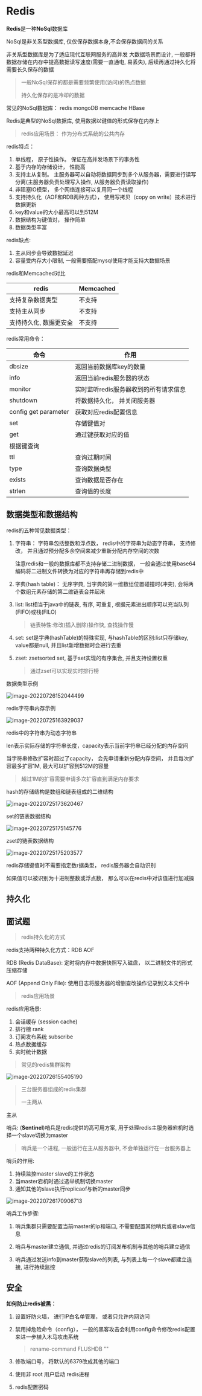# Redis

**Redis**是一种**NoSql**数据库

NoSql是非关系型数据库, 仅仅保存数据本身,不会保存数据间的关系

非关系型数据库是为了适应现代互联网服务的高并发 大数据场景而设计, 一般都将数据存储在内存中提高数据读写速度(需要一直通电, 易丢失), 后续再通过持久化将需要长久保存的数据

> 一般NoSql保存的都是需要频繁使用(访问)的热点数据
>
> 持久化保存的是冷却的数据

常见的NoSql数据库： redis  mongoDB memcache HBase

Redis是典型的NoSql数据库, 使用数据以键值的形式保存在内存上

> redis应用场景： 作为分布式系统的公共内存

redis特点：

1. 单线程， 原子性操作。 保证在高并发场景下的事务性
2. 基于内存的存储设计， 性能高
3. 支持主从复制。 主服务器可以自动将数据同步到多个从服务器，需要进行读写分离(主服务器负责处理写入操作, 从服务器负责读取操作)
4. 非阻塞IO模型， 多个网络连接可以复用同一个线程
5. 支持持久化（AOF和RDB两种方式）， 使用写拷贝（copy on write）技术进行数据更新
6. key和value的大小最高可以到512M
7. 数据结构为键值对， 操作简单
8. 数据类型丰富

redis缺点:

1. 主从同步会导致数据延迟
2. 容量受内存大小限制, 一般需要搭配mysql使用才能支持大数据场景

redis和Memcached对比

| redis                  | Memcached |
| ---------------------- | --------- |
| 支持复杂数据类型       | 不支持    |
| 支持主从同步           | 不支持    |
| 支持持久化, 数据更安全 | 不支持    |

redis常用命令：

| 命令                 | 作用                                  |
| -------------------- | ------------------------------------- |
| dbsize               | 返回当前数据库key的数量               |
| info                 | 返回当前redis服务器的状态             |
| monitor              | 实时监听redis服务器收到的所有请求信息 |
| shutdown             | 将数据持久化， 并关闭服务器           |
| config get parameter | 获取对应redis配置信息                 |
| set                  | 存储键值对                            |
| get                  | 通过键获取对应的值                    |
| 根据键查询           |                                       |
| ttl                  | 查询过期时间                          |
| type                 | 查询数据类型                          |
| exists               | 查询数据是否存在                      |
| strlen               | 查询值的长度                          |

## 数据类型和数据结构

redis的五种常见数据类型：

1. 字符串： 字符串包括整数和浮点数， redis中的字符串为动态字符串， 支持修改， 并且通过预分配多余空间来减少重新分配内存空间的次数

   注意redis和一般的数据库都不支持存储二进制数据， 一般会通过使用base64编码将二进制文件转换为对应的字符串再存储到redis中

2. 字典(hash table)： 无序字典, 当字典的第一维数组位置碰撞时(冲突), 会将两个数组元素存储的第二维链表合并起来

3. list: list相当于java中的链表, 有序, 可重复, 根据元素进出顺序可以充当队列(FIFO)或栈(FILO)

   > 链表特性:修改(插入删除)操作快, 查找操作慢 

4. set: set是字典(hashTable)的特殊实现, 与hashTable的区别:list只存储key, value都是null, 并且list新增数据时会进行去重

5. zset: zsetsorted set, 基于set实现的有序集合, 并且支持设置权重

   > 通过zset可以实现实时排行榜

数据类型示例

![image-20220726152044499](Redis.assets/image-20220726152044499.png)

redis字符串内存示例

![image-20220725163929037](Redis.assets/image-20220725163929037.png)



 redis中的字符串为动态字符串

len表示实际存储的字符串长度，capacity表示当前字符串已经分配的内存空间

当字符串修改扩容时超过了capacity， 会先申请重新分配内存空间， 并且每次扩容最多扩容1M, 最大可以扩容到512M的容量

> 超过1M的扩容需要申请多次扩容直到满足内存要求

hash的存储结构是数组和链表组成的二维结构

![image-20220725173620467](Redis.assets/image-20220725173620467.png)

set的链表数据结构

![image-20220725175145776](Redis.assets/image-20220725175145776.png)

zset的链表数据结构

![image-20220725175203577](Redis.assets/image-20220725175203577.png)

redis存储键值时不需要指定数r据类型， redis服务器会自动识别

如果值可以被识别为十进制整数或浮点数， 那么可以在redis中对该值进行加减操

## 持久化



## 面试题

> redis持久化的方式

redis支持两种持久化方式：RDB AOF

RDB (Redis DataBase): 定时将内存中数据快照写入磁盘， 以二进制文件的形式压缩存储

AOF (Append Only File): 使用日志将服务器的增删查改操作记录到文本文件中

>redis应用场景

redis应用场景:

1. 会话缓存 (session cache)
2. 排行榜 rank
3. 订阅发布系统 subscribe
4. 热点数据缓存 
5. 实时统计数据

> 常见的redis集群架构

![image-20220726155405190](Redis.assets/image-20220726155405190.png)

> 三台服务器组成的redis集群
>
> 一主两从

主从

哨兵: (**Sentinel**)哨兵是redis提供的高可用方案, 用于处理redis主服务器宕机时选择一个slave切换为master

> 哨兵是一个进程, 一般运行在主从服务器中, 不会单独运行在一台服务器上

哨兵的作用:

1. 持续监控master slave的工作状态
2. 当master宕机时通过选举机制切换master
3. 通知其他的slave执行replicaof与新的master同步

![image-20220726170906713](Redis.assets/image-20220726170906713.png)

哨兵工作步骤:

1. 哨兵集群只需要配置当前master的ip和端口, 不需要配置其他哨兵或者slave信息

2. 哨兵与master建立通信, 并通过redis的订阅发布机制与其他的哨兵建立通信
3. 哨兵通过发送info到master获取slave的列表, 与列表上每一个slave都建立连接, 进行持续监控

## 安全

**如何防止redis被黑：**

1. 设置好防火墙， 进行IP白名单管理， 或者只允许内网访问

2. 禁用掉危险命令（config）， 一般的黑客攻击会利用config命令修改redis配置来进一步植入木马攻击系统

   >rename-command FLUSHDB ""

3. 修改端口号， 将默认的6379改成其他的端口

4. 使用非 root 用户启动 redis进程

5. redis配置密码